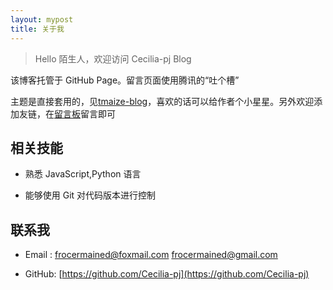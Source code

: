 ```yaml
---
layout: mypost
title: 关于我
---
```


> Hello 陌生人，欢迎访问 Cecilia-pj Blog

该博客托管于 GitHub Page。留言页面使用腾讯的“吐个槽”

主题是直接套用的，见[tmaize-blog](https://github.com/TMaize/tmaize-blog)，喜欢的话可以给作者个小星星。另外欢迎添加友链，在[留言板](chat.html)留言即可

## 相关技能

- 熟悉 JavaScript,Python 语言

- 能够使用 Git 对代码版本进行控制

## 联系我

- Email&nbsp;: [frocermained@foxmail.com](http://mail.qq.com/cgi-bin/qm_share?t=qm_mailme&email=LkhcQU1LXENPR0BLSm5IQVZDT0dCAE1BQw)
[frocermained@gmail.com](mailto:frocermained@gmail.com)

- GitHub: [https://github.com/Cecilia-pj](https://github.com/Cecilia-pj)
